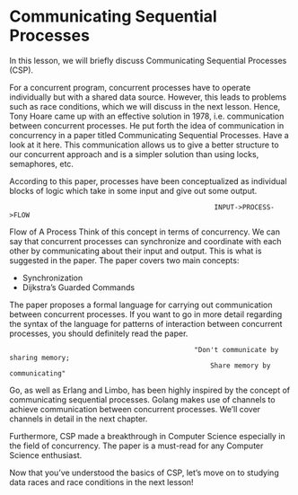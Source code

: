 # Communicating Sequential Processes
In this lesson, we will briefly discuss Communicating Sequential Processes (CSP).

For a concurrent program, concurrent processes have to operate individually but with a shared data source. However, this leads to problems such as race conditions, which we will discuss in the next lesson. Hence, Tony Hoare came up with an effective solution in 1978, i.e. communication between concurrent processes. He put forth the idea of communication in concurrency in a paper titled Communicating Sequential Processes. Have a look at it here. This communication allows us to give a better structure to our concurrent approach and is a simpler solution than using locks, semaphores, etc.

According to this paper, processes have been conceptualized as individual blocks of logic which take in some input and give out some output.

                                                       INPUT->PROCESS->FLOW

Flow of A Process
Think of this concept in terms of concurrency. We can say that concurrent processes can synchronize and coordinate with each other by communicating about their input and output. This is what is suggested in the paper. The paper covers two main concepts:

* Synchronization
* Dijkstra’s Guarded Commands

The paper proposes a formal language for carrying out communication between concurrent processes. If you want to go in more detail regarding the syntax of the language for patterns of interaction between concurrent processes, you should definitely read the paper.

                                                  "Don't communicate by sharing memory;
                                                      Share memory by communicating"

Go, as well as Erlang and Limbo, has been highly inspired by the concept of communicating sequential processes. Golang makes use of channels to achieve communication between concurrent processes. We’ll cover channels in detail in the next chapter.

Furthermore, CSP made a breakthrough in Computer Science especially in the field of concurrency. The paper is a must-read for any Computer Science enthusiast.

Now that you’ve understood the basics of CSP, let’s move on to studying data races and race conditions in the next lesson!
